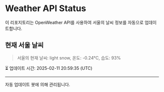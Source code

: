 
# Weather API Status

이 리포지토리는 OpenWeather API를 사용하여 서울의 날씨 정보를 자동으로 업데이트합니다.

## 현재 서울 날씨
> 서울의 현재 날씨: light snow, 온도: -0.24°C, 습도: 93%

⏳ 업데이트 시간: 2025-02-11 20:59:35 (UTC)

---
자동 업데이트 봇에 의해 관리됩니다.

